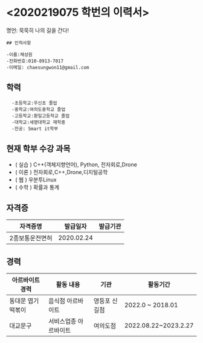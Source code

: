 
# <2020219075 학번의 이력서>
명언: 묵묵히 나의 길을 간다!

    ## 인적사항
    
    -이름:채성원
    -전화번호:010-8913-7017
    -이메일: chaesungwon11@gmail.com
    
   ## 학력
      -초등학교:우신초 졸업
      -중학교:여의도중학교 졸업
      -고등학교:환일고등학교 졸업
      -대학교:세명대학교 재학중
      -전공: Smart it학부

   

## 현재 학부 수강 과목

* ( 실습 ) C++(객체지향언어), Python, 전자회로,Drone
* ( 이론 ) 전자회로,C++,Drone,디지털공학
* ( 웹 ) 우분투Linux
* ( 수학 ) 확률과 통계
    
## 자격증
| 자격증명        | 발급일자 | 발급기관 |
| --------------- | -------- | -------- |
| 2종보통운전면허 | 2020.02.24  |      |
    
## 경력
    
| 아르바이트 경력 | 활동 내용             | 기관           | 활동기간          |
| --------------- | --------------------- | -------------- | ----------------- |
| 동대문 엽기 떡볶이    | 음식점 아르바이트 | 영등포 신길점  | 2022.0 ~ 2018.01 |
| 대교문구  | 서비스업종 아르바이트 | 여의도점 | 2022.08.22~2023.2.27         |



